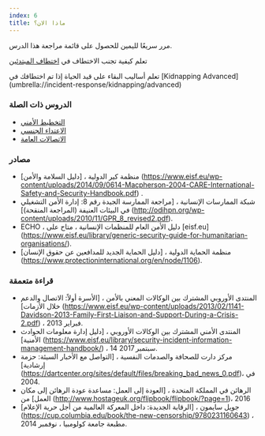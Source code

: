 ```yaml
---
index: 6
title: ماذا الان؟
---
```

مرر سريعًا لليمين للحصول على قائمة مراجعة هذا الدرس.

تعلم كيفية تجنب الاختطاف في [اختطاف المبتدئين](umbrella://incident-response/kidnapping/beginner)

تعلم أساليب البقاء على قيد الحياة إذا تم اختطافك في [Kidnapping Advanced] (umbrella://incident-response/kidnapping/advanced)

### الدروس ذات الصلة

*   [التخطيط الأمني](umbrella://assess-your-risk/security-planning)
*   [الاعتداء الجنسي](umbrella://incident-response/sexual-assault)
*   [الاتصالات العامة](umbrella://work/public-communications)

### مصادر

*   منظمة كير الدولية ، [دليل السلامة والأمن] (https://www.eisf.eu/wp-content/uploads/2014/09/0614-Macpherson-2004-CARE-International-Safety-and-Security-Handbook.pdf) .
*   شبكة الممارسات الإنسانية ، [مراجعة الممارسة الجيدة رقم 8: إدارة الأمن التشغيلي في البيئات العنيفة (المراجعة المنقحة)] (http://odihpn.org/wp-content/uploads/2010/11/GPR_8_revised2.pdf).
*   ECHO ، دليل الأمن العام للمنظمات الإنسانية ، متاح على [eisf.eu] (https://www.eisf.eu/library/generic-security-guide-for-humanitarian-organisations/).
*   منظمة الحماية الدولية ، [دليل الحماية الجديد للمدافعين عن حقوق الإنسان] (https://www.protectioninternational.org/en/node/1106).

### قراءة متعمقة

*   المنتدى الأوروبي المشترك بين الوكالات المعني بالأمن ، [الأسرة أولاً: الاتصال والدعم خلال الأزمات] (https://www.eisf.eu/wp-content/uploads/2013/02/1141-Davidson-2013-Family-First-Liaison-and-Support-During-a-Crisis-2.pdf) ، فبراير 2013.
*   المنتدى الأمني المشترك بين الوكالات الأوروبي ، [دليل إدارة معلومات الحوادث الأمنية] (https://www.eisf.eu/library/security-incident-information-management-handbook/) ، 14 سبتمبر 2017.
*   مركز دارت للصحافة والصدمات النفسية ، [التواصل مع الأخبار السيئة: حزمة إرشادية] (https://dartcenter.org/sites/default/files/breaking_bad_news_0.pdf)، في 2004.
*   الرهائن في المملكة المتحدة ، [العودة إلى العمل: مساعدة عودة الرهائن إلى مكان العمل]  من (http://www.hostageuk.org/flipbook/flipbook/?page=1)، 2016
*   جويل سايمون ، [الرقابة الجديدة: داخل المعركة العالمية من أجل حرية الإعلام] (https://cup.columbia.edu/book/the-new-censorship/9780231160643) ، مطبعة جامعة كولومبيا ، نوفمبر 2014.